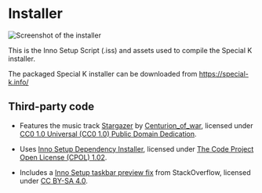 # Installer
![Screenshot of the installer](https://sk-data.special-k.info/artwork/screens/installer_75percent.png)

This is the Inno Setup Script (.iss) and assets used to compile the Special K installer.

The packaged Special K installer can be downloaded from https://special-k.info/

## Third-party code

* Features the music track [Stargazer](https://opengameart.org/content/stargazer) by [Centurion_of_war](https://opengameart.org/users/centurionofwar), licensed under [CC0 1.0 Universal (CC0 1.0) Public Domain Dedication](https://creativecommons.org/publicdomain/zero/1.0/).

* Uses [Inno Setup Dependency Installer](https://github.com/DomGries/InnoDependencyInstaller), licensed under [The Code Project Open License (CPOL) 1.02](https://github.com/DomGries/InnoDependencyInstaller/blob/master/LICENSE.md).

* Includes a [Inno Setup taskbar preview fix](https://stackoverflow.com/a/64162597/15133327) from StackOverflow, licensed under [CC BY-SA 4.0](https://creativecommons.org/licenses/by-sa/4.0/).
